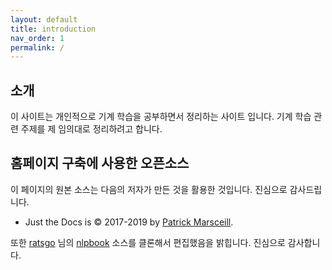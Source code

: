 ```yaml
---
layout: default
title: introduction
nav_order: 1
permalink: /
---
```


## 소개

이 사이트는 개인적으로 기계 학습을 공부하면서 정리하는 사이트 입니다. 기계 학습 관련 주제를 제 임의대로 정리하려고 합니다.


## 홈페이지 구축에 사용한 오픈소스

이 페이지의 원본 소스는 다음의 저자가 만든 것을 활용한 것입니다. 진심으로 감사드립니다.

- Just the Docs is &copy; 2017-2019 by [Patrick Marsceill](http://patrickmarsceill.com).

또한 [ratsgo](https://github.com/ratsgo) 님의 [nlpbook](https://github.com/ratsgo/nlpbook) 소스를 클론해서 편집했음을 밝힙니다. 진심으로 감사합니다.
